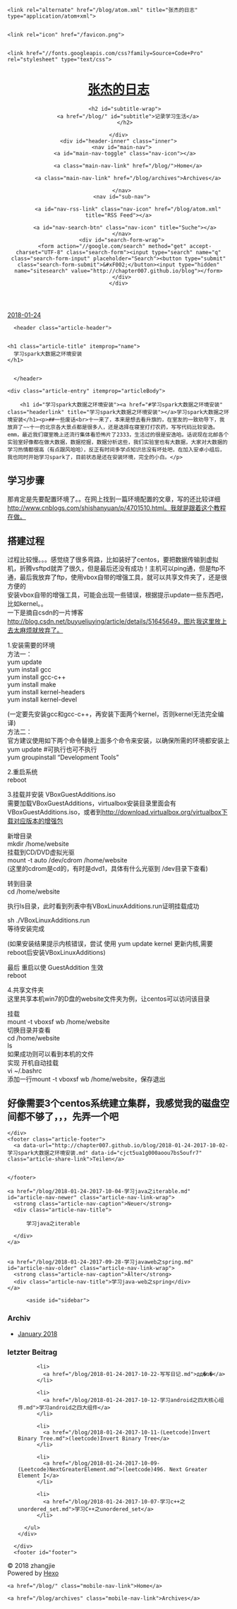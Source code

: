 <!DOCTYPE html>
<html>
<head>
  <meta charset="utf-8">
  

  
  <title>学习spark大数据之环境安装 | 张杰的日志</title>
  <meta name="viewport" content="width=device-width, initial-scale=1, maximum-scale=1">
  <meta name="description" content="学习spark大数据之环境安装##一些废话十一来了，本来是想去看升旗的，在室友的一致劝导下，我放弃了~~十一的北京各大景点都是很多人，还是选择在寝室打打农药，写写代码比较安逸。emm，最近我们寝室晚上还流行集体看恐怖片了2333，生活过的很是安逸哈。话说现在北邮各个实验室好像都在做大数据，数据挖掘，数据分析这些，我们实验室也有大数据，大家对大数据的学习热情都很高（有点跟风哈哈），反正有时间多学点知">
<meta property="og:type" content="article">
<meta property="og:title" content="学习spark大数据之环境安装">
<meta property="og:url" content="http://chapter007.github.io/blog/2018-01-24-2017-10-02-学习spark大数据之环境安装.md">
<meta property="og:site_name" content="张杰的日志">
<meta property="og:description" content="学习spark大数据之环境安装##一些废话十一来了，本来是想去看升旗的，在室友的一致劝导下，我放弃了~~十一的北京各大景点都是很多人，还是选择在寝室打打农药，写写代码比较安逸。emm，最近我们寝室晚上还流行集体看恐怖片了2333，生活过的很是安逸哈。话说现在北邮各个实验室好像都在做大数据，数据挖掘，数据分析这些，我们实验室也有大数据，大家对大数据的学习热情都很高（有点跟风哈哈），反正有时间多学点知">
<meta property="og:locale" content="zh-Hans">
<meta property="og:updated_time" content="2017-10-02T12:48:06.947Z">
<meta name="twitter:card" content="summary">
<meta name="twitter:title" content="学习spark大数据之环境安装">
<meta name="twitter:description" content="学习spark大数据之环境安装##一些废话十一来了，本来是想去看升旗的，在室友的一致劝导下，我放弃了~~十一的北京各大景点都是很多人，还是选择在寝室打打农药，写写代码比较安逸。emm，最近我们寝室晚上还流行集体看恐怖片了2333，生活过的很是安逸哈。话说现在北邮各个实验室好像都在做大数据，数据挖掘，数据分析这些，我们实验室也有大数据，大家对大数据的学习热情都很高（有点跟风哈哈），反正有时间多学点知">
  
    <link rel="alternate" href="/blog/atom.xml" title="张杰的日志" type="application/atom+xml">
  
  
    <link rel="icon" href="/favicon.png">
  
  
    <link href="//fonts.googleapis.com/css?family=Source+Code+Pro" rel="stylesheet" type="text/css">
  
  <link rel="stylesheet" href="/blog/css/style.css">
</head>

<body>
  <div id="container">
    <div id="wrap">
      <header id="header">
  <div id="banner"></div>
  <div id="header-outer" class="outer">
    <div id="header-title" class="inner">
      <h1 id="logo-wrap">
        <a href="/blog/" id="logo">张杰的日志</a>
      </h1>
      
        <h2 id="subtitle-wrap">
          <a href="/blog/" id="subtitle">记录学习生活</a>
        </h2>
      
    </div>
    <div id="header-inner" class="inner">
      <nav id="main-nav">
        <a id="main-nav-toggle" class="nav-icon"></a>
        
          <a class="main-nav-link" href="/blog/">Home</a>
        
          <a class="main-nav-link" href="/blog/archives">Archives</a>
        
      </nav>
      <nav id="sub-nav">
        
          <a id="nav-rss-link" class="nav-icon" href="/blog/atom.xml" title="RSS Feed"></a>
        
        <a id="nav-search-btn" class="nav-icon" title="Suche"></a>
      </nav>
      <div id="search-form-wrap">
        <form action="//google.com/search" method="get" accept-charset="UTF-8" class="search-form"><input type="search" name="q" class="search-form-input" placeholder="Search"><button type="submit" class="search-form-submit">&#xF002;</button><input type="hidden" name="sitesearch" value="http://chapter007.github.io/blog"></form>
      </div>
    </div>
  </div>
</header>
      <div class="outer">
        <section id="main"><article id="content-2017-10-02-学习spark大数据之环境安装" class="article article-type-content" itemscope itemprop="blogPost">
  <div class="article-meta">
    <a href="/blog/2018-01-24-2017-10-02-学习spark大数据之环境安装.md" class="article-date">
  <time datetime="2018-01-24T13:16:48.314Z" itemprop="datePublished">2018-01-24</time>
</a>
    
  </div>
  <div class="article-inner">
    
    
      <header class="article-header">
        
  
    <h1 class="article-title" itemprop="name">
      学习spark大数据之环境安装
    </h1>
  

      </header>
    
    <div class="article-entry" itemprop="articleBody">
      
        <h1 id="学习spark大数据之环境安装"><a href="#学习spark大数据之环境安装" class="headerlink" title="学习spark大数据之环境安装"></a>学习spark大数据之环境安装</h1><p>##一些废话<br>十一来了，本来是想去看升旗的，在室友的一致劝导下，我放弃了~~十一的北京各大景点都是很多人，还是选择在寝室打打农药，写写代码比较安逸。emm，最近我们寝室晚上还流行集体看恐怖片了2333，生活过的很是安逸哈。话说现在北邮各个实验室好像都在做大数据，数据挖掘，数据分析这些，我们实验室也有大数据，大家对大数据的学习热情都很高（有点跟风哈哈），反正有时间多学点知识总没有坏处吧，在加入安卓小组后，我也同时开始学习spark了，目前状态是还在安装环境，完全的小白。</p>
<h2 id="学习步骤"><a href="#学习步骤" class="headerlink" title="学习步骤"></a>学习步骤</h2><p>那肯定是先要配置环境了。。在网上找到一篇环境配置的文章，写的还比较详细<a href="http://www.cnblogs.com/shishanyuan/p/4701510.html。我就是跟着这个教程在做。" target="_blank" rel="noopener">http://www.cnblogs.com/shishanyuan/p/4701510.html。我就是跟着这个教程在做。</a> </p>
<h2 id="搭建过程"><a href="#搭建过程" class="headerlink" title="搭建过程"></a>搭建过程</h2><p>过程比较慢。。。感觉绕了很多弯路，比如装好了centos，要把数据传输到虚拟机，折腾vsftpd就弄了很久，但是最后还没有成功！主机可以ping通，但是ftp不通，最后我放弃了ftp，使用vbox自带的增强工具，就可以共享文件夹了，还是很方便的<br>安装vbox自带的增强工具，可能会出现一些错误，根据提示update一些东西吧，比如kernel。。<br>一下是摘自csdn的一片博客<a href="http://blog.csdn.net/buyueliuying/article/details/51645649，图片我这里放上去太麻烦就放弃了。" target="_blank" rel="noopener">http://blog.csdn.net/buyueliuying/article/details/51645649，图片我这里放上去太麻烦就放弃了。</a></p>
<p>1.安装需要的环境<br>方法一：<br>yum update<br>yum install gcc<br>yum install gcc-c++<br>yum install make<br>yum install kernel-headers<br>yum install kernel-devel</p>
<p>(一定要先安装gcc和gcc-c++，再安装下面两个kernel，否则kernel无法完全编译)<br>方法二：<br>官方建议使用如下两个命令替换上面多个命令来安装，以确保所需的环境都安装上<br>yum update  #可执行也可不执行<br>yum groupinstall “Development Tools”</p>
<p>2.重启系统<br>reboot</p>
<p>3.挂载并安装 VBoxGuestAdditions.iso<br>需要加载VBoxGuestAdditions，virtualbox安装目录里面会有VBoxGuestAdditions.iso，或者到<a href="http://download.virtualbox.org/virtualbox下载对应版本的增强包" target="_blank" rel="noopener">http://download.virtualbox.org/virtualbox下载对应版本的增强包</a></p>
<p>新增目录<br>mkdir /home/website<br>挂载到CD/DVD虚拟光驱<br>mount -t auto /dev/cdrom /home/website<br>(这里的cdrom是cd的，有时是dvd1，具体有什么光驱到 /dev目录下查看)</p>
<p>转到目录<br>cd /home/website</p>
<p>执行ls目录，此时看到列表中有VBoxLinuxAdditions.run证明挂载成功</p>
<p>sh ./VBoxLinuxAdditions.run<br>等待安装完成</p>
<p>(如果安装结果提示内核错误，尝试 使用 yum update kernel 更新内核,需要reboot后安装VBoxLinuxAdditions)</p>
<p>最后 重启以使 GuestAddition 生效<br>reboot</p>
<p>4.共享文件夹<br>这里共享本机win7的D盘的website文件夹为例，让centos可以访问该目录</p>
<p>挂载<br>mount -t vboxsf wb /home/website<br>切换目录并查看<br>cd /home/website<br>ls<br>如果成功则可以看到本机的文件<br>实现 开机自动挂载<br>vi ~/.bashrc<br>添加一行mount -t vboxsf wb /home/website，保存退出</p>
<h2 id="好像需要3个centos系统建立集群，我感觉我的磁盘空间都不够了，，，先弄一个吧"><a href="#好像需要3个centos系统建立集群，我感觉我的磁盘空间都不够了，，，先弄一个吧" class="headerlink" title="好像需要3个centos系统建立集群，我感觉我的磁盘空间都不够了，，，先弄一个吧"></a>好像需要3个centos系统建立集群，我感觉我的磁盘空间都不够了，，，先弄一个吧</h2>
      
    </div>
    <footer class="article-footer">
      <a data-url="http://chapter007.github.io/blog/2018-01-24-2017-10-02-学习spark大数据之环境安装.md" data-id="cjct5ua1g000aoou7bs5oufr7" class="article-share-link">Teilen</a>
      
      
    </footer>
  </div>
  
    
<nav id="article-nav">
  
    <a href="/blog/2018-01-24-2017-10-04-学习java之iterable.md" id="article-nav-newer" class="article-nav-link-wrap">
      <strong class="article-nav-caption">Neuer</strong>
      <div class="article-nav-title">
        
          学习java之iterable
        
      </div>
    </a>
  
  
    <a href="/blog/2018-01-24-2017-09-28-学习javaweb之spring.md" id="article-nav-older" class="article-nav-link-wrap">
      <strong class="article-nav-caption">Älter</strong>
      <div class="article-nav-title">学习java-web之spring</div>
    </a>
  
</nav>

  
</article>

</section>
        
          <aside id="sidebar">
  
    

  
    

  
    
  
    
  <div class="widget-wrap">
    <h3 class="widget-title">Archiv</h3>
    <div class="widget">
      <ul class="archive-list"><li class="archive-list-item"><a class="archive-list-link" href="/blog/archives/2018/01/">January 2018</a></li></ul>
    </div>
  </div>


  
    
  <div class="widget-wrap">
    <h3 class="widget-title">letzter Beitrag</h3>
    <div class="widget">
      <ul>
        
          <li>
            <a href="/blog/2018-01-24-2017-10-22-写写日记.md">дд�ռ�</a>
          </li>
        
          <li>
            <a href="/blog/2018-01-24-2017-10-12-学习android之四大核心组件.md">学习android之四大组件</a>
          </li>
        
          <li>
            <a href="/blog/2018-01-24-2017-10-11-(Leetcode)Invert Binary Tree.md">(leetcode)Invert Binary Tree</a>
          </li>
        
          <li>
            <a href="/blog/2018-01-24-2017-10-09-(Leetcode)NextGreaterElement.md">(leetcode)496. Next Greater Element I</a>
          </li>
        
          <li>
            <a href="/blog/2018-01-24-2017-10-07-学习c++之unordered_set.md">学习C++之unordered_set</a>
          </li>
        
      </ul>
    </div>
  </div>

  
</aside>
        
      </div>
      <footer id="footer">
  
  <div class="outer">
    <div id="footer-info" class="inner">
      &copy; 2018 zhangjie<br>
      Powered by <a href="http://hexo.io/" target="_blank">Hexo</a>
    </div>
  </div>
</footer>
    </div>
    <nav id="mobile-nav">
  
    <a href="/blog/" class="mobile-nav-link">Home</a>
  
    <a href="/blog/archives" class="mobile-nav-link">Archives</a>
  
</nav>
    

<script src="//ajax.googleapis.com/ajax/libs/jquery/2.0.3/jquery.min.js"></script>


  <link rel="stylesheet" href="/blog/fancybox/jquery.fancybox.css">
  <script src="/blog/fancybox/jquery.fancybox.pack.js"></script>


<script src="/blog/js/script.js"></script>



  </div>
</body>
</html>